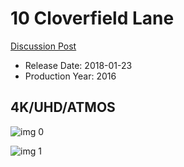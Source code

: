 # 10 Cloverfield Lane

[Discussion Post](https://www.avsforum.com/threads/bass-eq-for-filtered-movies.2995212/post-56743108)

* Release Date: 2018-01-23
* Production Year: 2016

## 4K/UHD/ATMOS

![img 0](https://i.imgur.com/tAx3un1.jpg)

![img 1](https://i.imgur.com/TSYYEab.png)

